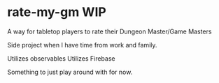 # rate-my-gm WIP
A way for tabletop players to rate their Dungeon Master/Game Masters 

Side project when I have time from work and family.

Utilizes observables
Utilizes Firebase

Something to just play around with for now.
